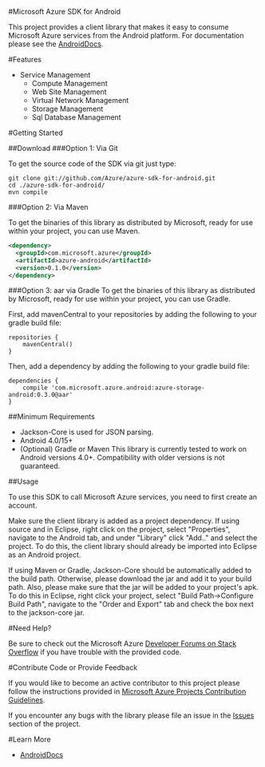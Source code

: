 #Microsoft Azure SDK for Android

This project provides a client library that makes it easy to consume Microsoft Azure services from the Android platform. For documentation please see the [AndroidDocs](http://dl.windowsazure.com/androiddocs/).

#Features

* Service Management
    * Compute Management
    * Web Site Management
    * Virtual Network Management
    * Storage Management
    * Sql Database Management

#Getting Started

##Download
###Option 1: Via Git

To get the source code of the SDK via git just type:

    git clone git://github.com/Azure/azure-sdk-for-android.git
    cd ./azure-sdk-for-android/
    mvn compile

###Option 2: Via Maven

To get the binaries of this library as distributed by Microsoft, ready for use within your project, you can use Maven.

```xml
<dependency>
  <groupId>com.microsoft.azure</groupId>
  <artifactId>azure-android</artifactId>
  <version>0.1.0</version>
</dependency>
```

###Option 3: aar via Gradle
To get the binaries of this library as distributed by Microsoft, ready for use within your project, you can use Gradle.

First, add mavenCentral to your repositories by adding the following to your gradle build file:


    repositories {
        mavenCentral()
    }

Then, add a dependency by adding the following to your gradle build file:

    dependencies {
        compile 'com.microsoft.azure.android:azure-storage-android:0.3.0@aar'
    }

##Minimum Requirements

* Jackson-Core is used for JSON parsing.
* Android 4.0/15+
* (Optional) Gradle or Maven
This library is currently tested to work on Android versions 4.0+. Compatibility with older versions is not guaranteed.

##Usage

To use this SDK to call Microsoft Azure services, you need to first create an
account.

Make sure the client library is added as a project dependency. If using source and in Eclipse, right click on the project, select "Properties", navigate to the Android tab, and under "Library" click "Add.." and select the project. To do this, the client library should already be imported into Eclipse as an Android project.

If using Maven or Gradle, Jackson-Core should be automatically added to the build path. Otherwise, please download the jar and add it to your build path. Also, please make sure that the jar will be added to your project's apk. To do this in Eclipse, right click your project, select "Build Path->Configure Build Path", navigate to the "Order and Export" tab and check the box next to the jackson-core jar.

#Need Help?

Be sure to check out the Microsoft Azure [Developer Forums on Stack Overflow](http://go.microsoft.com/fwlink/?LinkId=234489) if you have trouble with the provided code.

#Contribute Code or Provide Feedback

If you would like to become an active contributor to this project please follow the instructions provided in [Microsoft Azure Projects Contribution Guidelines](http://azure.github.com/guidelines.html).

If you encounter any bugs with the library please file an issue in the [Issues](https://github.com/Azure/azure-sdk-for-android/issues) section of the project.

#Learn More

* [AndroidDocs](http://dl.windowsazure.com/androiddocs/)

